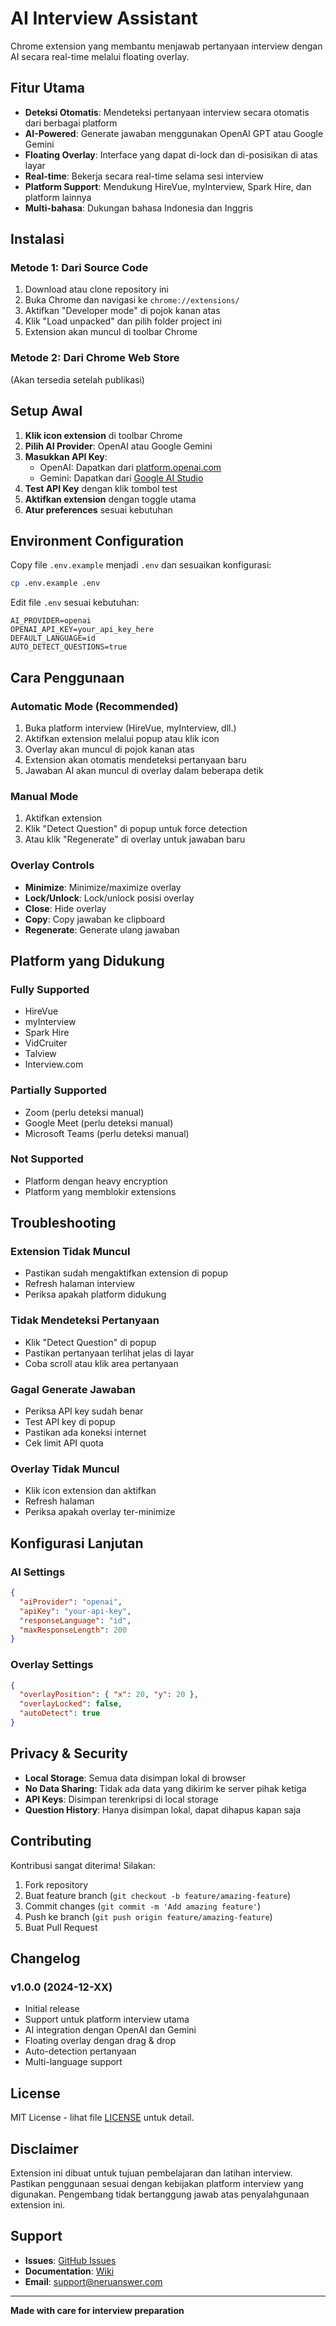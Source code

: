 # AI Interview Assistant

Chrome extension yang membantu menjawab pertanyaan interview dengan AI secara real-time melalui floating overlay.

## Fitur Utama

- **Deteksi Otomatis**: Mendeteksi pertanyaan interview secara otomatis dari berbagai platform
- **AI-Powered**: Generate jawaban menggunakan OpenAI GPT atau Google Gemini
- **Floating Overlay**: Interface yang dapat di-lock dan di-posisikan di atas layar
- **Real-time**: Bekerja secara real-time selama sesi interview
- **Platform Support**: Mendukung HireVue, myInterview, Spark Hire, dan platform lainnya
- **Multi-bahasa**: Dukungan bahasa Indonesia dan Inggris

## Instalasi

### Metode 1: Dari Source Code
1. Download atau clone repository ini
2. Buka Chrome dan navigasi ke `chrome://extensions/`
3. Aktifkan "Developer mode" di pojok kanan atas
4. Klik "Load unpacked" dan pilih folder project ini
5. Extension akan muncul di toolbar Chrome

### Metode 2: Dari Chrome Web Store
(Akan tersedia setelah publikasi)

## Setup Awal

1. **Klik icon extension** di toolbar Chrome
2. **Pilih AI Provider**: OpenAI atau Google Gemini
3. **Masukkan API Key**:
   - OpenAI: Dapatkan dari [platform.openai.com](https://platform.openai.com/api-keys)
   - Gemini: Dapatkan dari [Google AI Studio](https://makersuite.google.com/app/apikey)
4. **Test API Key** dengan klik tombol test
5. **Aktifkan extension** dengan toggle utama
6. **Atur preferences** sesuai kebutuhan

## Environment Configuration

Copy file `.env.example` menjadi `.env` dan sesuaikan konfigurasi:

```bash
cp .env.example .env
```

Edit file `.env` sesuai kebutuhan:
```env
AI_PROVIDER=openai
OPENAI_API_KEY=your_api_key_here
DEFAULT_LANGUAGE=id
AUTO_DETECT_QUESTIONS=true
```

## Cara Penggunaan

### Automatic Mode (Recommended)
1. Buka platform interview (HireVue, myInterview, dll.)
2. Aktifkan extension melalui popup atau klik icon
3. Overlay akan muncul di pojok kanan atas
4. Extension akan otomatis mendeteksi pertanyaan baru
5. Jawaban AI akan muncul di overlay dalam beberapa detik

### Manual Mode
1. Aktifkan extension
2. Klik "Detect Question" di popup untuk force detection
3. Atau klik "Regenerate" di overlay untuk jawaban baru

### Overlay Controls
- **Minimize**: Minimize/maximize overlay
- **Lock/Unlock**: Lock/unlock posisi overlay
- **Close**: Hide overlay
- **Copy**: Copy jawaban ke clipboard
- **Regenerate**: Generate ulang jawaban

## Platform yang Didukung

### Fully Supported
- HireVue
- myInterview
- Spark Hire
- VidCruiter
- Talview
- Interview.com

### Partially Supported
- Zoom (perlu deteksi manual)
- Google Meet (perlu deteksi manual)
- Microsoft Teams (perlu deteksi manual)

### Not Supported
- Platform dengan heavy encryption
- Platform yang memblokir extensions

## Troubleshooting

### Extension Tidak Muncul
- Pastikan sudah mengaktifkan extension di popup
- Refresh halaman interview
- Periksa apakah platform didukung

### Tidak Mendeteksi Pertanyaan
- Klik "Detect Question" di popup
- Pastikan pertanyaan terlihat jelas di layar
- Coba scroll atau klik area pertanyaan

### Gagal Generate Jawaban
- Periksa API key sudah benar
- Test API key di popup
- Pastikan ada koneksi internet
- Cek limit API quota

### Overlay Tidak Muncul
- Klik icon extension dan aktifkan
- Refresh halaman
- Periksa apakah overlay ter-minimize

## Konfigurasi Lanjutan

### AI Settings
```json
{
  "aiProvider": "openai",
  "apiKey": "your-api-key",
  "responseLanguage": "id",
  "maxResponseLength": 200
}
```

### Overlay Settings
```json
{
  "overlayPosition": { "x": 20, "y": 20 },
  "overlayLocked": false,
  "autoDetect": true
}
```

## Privacy & Security

- **Local Storage**: Semua data disimpan lokal di browser
- **No Data Sharing**: Tidak ada data yang dikirim ke server pihak ketiga
- **API Keys**: Disimpan terenkripsi di local storage
- **Question History**: Hanya disimpan lokal, dapat dihapus kapan saja

## Contributing

Kontribusi sangat diterima! Silakan:

1. Fork repository
2. Buat feature branch (`git checkout -b feature/amazing-feature`)
3. Commit changes (`git commit -m 'Add amazing feature'`)
4. Push ke branch (`git push origin feature/amazing-feature`)
5. Buat Pull Request

## Changelog

### v1.0.0 (2024-12-XX)
- Initial release
- Support untuk platform interview utama
- AI integration dengan OpenAI dan Gemini
- Floating overlay dengan drag & drop
- Auto-detection pertanyaan
- Multi-language support

## License

MIT License - lihat file [LICENSE](LICENSE) untuk detail.

## Disclaimer

Extension ini dibuat untuk tujuan pembelajaran dan latihan interview. Pastikan penggunaan sesuai dengan kebijakan platform interview yang digunakan. Pengembang tidak bertanggung jawab atas penyalahgunaan extension ini.

## Support

- **Issues**: [GitHub Issues](https://github.com/your-repo/neruanswer/issues)
- **Documentation**: [Wiki](https://github.com/your-repo/neruanswer/wiki)
- **Email**: support@neruanswer.com

---

**Made with care for interview preparation**
